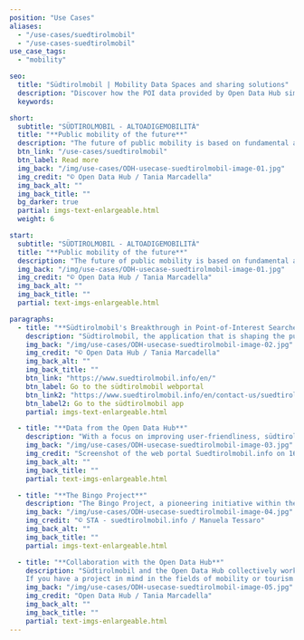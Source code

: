 ```yaml
---
position: "Use Cases"
aliases:
  - "/use-cases/suedtirolmobil"
  - "/use-cases-suedtirolmobil"
use_case_tags:
  - "mobility"

seo:
  title: "Südtirolmobil | Mobility Data Spaces and sharing solutions"
  description: "Discover how the POI data provided by Open Data Hub simplifies public transport in South Tyrol, offering an intuitive experience for both locals and tourists"
  keywords:

short:
  subtitle: "SÜDTIROLMOBIL - ALTOADIGEMOBILITÀ"
  title: "**Public mobility of the future**"
  description: "The future of public mobility is based on fundamental aspects such as the provision of high-level information to passengers and the integration of a modern ticketing system. However, one important improvement takes centre stage: the new ability to seamlessly integrate points of interest (POIs) provided by the Open Data Hub, into search queries, without the need for precise addresses. The simplification of this process not only transforms the passenger experience, but also broadens the appeal of public transport, marking a significant leap forward in the evolution of transport services."
  btn_link: "/use-cases/suedtirolmobil"
  btn_label: Read more
  img_back: "/img/use-cases/ODH-usecase-suedtirolmobil-image-01.jpg"
  img_credit: "© Open Data Hub / Tania Marcadella"
  img_back_alt: ""
  img_back_title: ""
  bg_darker: true
  partial: imgs-text-enlargeable.html
  weight: 6

start:
  subtitle: "SÜDTIROLMOBIL - ALTOADIGEMOBILITÀ"
  title: "**Public mobility of the future**"
  description: "The future of public mobility is based on fundamental aspects such as the provision of high-level information to passengers and the integration of a modern ticketing system. However, one important improvement takes centre stage: the new ability to seamlessly integrate points of interest (POIs) provided by the Open Data Hub, into search queries, without the need for precise addresses. The simplification of this process not only transforms the passenger experience, but also broadens the appeal of public transport, marking a significant leap forward in the evolution of transport services."
  img_back: "/img/use-cases/ODH-usecase-suedtirolmobil-image-01.jpg"
  img_credit: "© Open Data Hub / Tania Marcadella"
  img_back_alt: ""
  img_back_title: ""
  partial: text-imgs-enlargeable.html

paragraphs:
  - title: "**Südtirolmobil's Breakthrough in Point-of-Interest Searches**"
    description: "Südtirolmobil, the application that is shaping the public mobility landscape in South Tyrol, has evolved by introducing an innovative feature that takes user convenience to a new level: the ability to search for points of interest (POI) with data provided by the Open Data Hub. With a focus on simplifying the passenger experience, this innovative app now allows users to effortlessly explore their surroundings by integrating POIs into search queries. This new feature is of great benefit to both locals and tourists as it provides intuitive and user-friendly access to public transport."
    img_back: "/img/use-cases/ODH-usecase-suedtirolmobil-image-02.jpg"
    img_credit: "© Open Data Hub / Tania Marcadella"
    img_back_alt: ""
    img_back_title: ""
    btn_link: "https://www.suedtirolmobil.info/en/"
    btn_label: Go to the südtirolmobil webportal
    btn_link2: "https://www.suedtirolmobil.info/en/contact-us/suedtirolmobil-app"
    btn_label2: Go to the südtirolmobil app
    partial: imgs-text-enlargeable.html

  - title: "**Data from the Open Data Hub**"
    description: "With a focus on improving user-friendliness, südtirolmobil utilises data from the Open Data Hub to enhance its trip planning capabilities, particularly for tourists who are more familiar with Points of Interest (POIs) than specific bus stops or addresses. This integration not only enriches the passenger experience but also facilitates a more seamless and convenient journey for all users of the app, contributing to the overall success of the transportation system in South Tyrol."
    img_back: "/img/use-cases/ODH-usecase-suedtirolmobil-image-03.jpg"
    img_credit: "Screenshot of the web portal Suedtirolmobil.info on 16.01.2024"
    img_back_alt: ""
    img_back_title: ""
    partial: text-imgs-enlargeable.html

  - title: "**The Bingo Project**"
    description: "The Bingo Project, a pioneering initiative within the realm of public mobility in South Tyrol, represents a multi-year digitalization initiative led by Südtiroler Transportstrukturen AG (STA) on behalf of the province of South Tyrol. This project's primary objective is to establish the groundwork for open systems that facilitate data exchange among various local stakeholders in public mobility. It adheres to open standards such as NeTEx, SIRI, ITxPT, and OJP, fostering an interoperable ecosystem. This approach aligns with the European Commission's directives on standardised data exchange in public mobility since 2017, ensuring compliance with EU requirements. One of the key outcomes of the Bingo Project is the development of official information channels, including a web portal and native mobile apps, all operating under the brand \"suedtirolmobil / altoadigemobilità.\" These new channels have rapidly gained popularity, becoming some of the most widely used applications in the region. This project has revolutionised how people access and interact with public transportation services in South Tyrol."
    img_back: "/img/use-cases/ODH-usecase-suedtirolmobil-image-04.jpg"
    img_credit: "© STA - suedtirolmobil.info / Manuela Tessaro"
    img_back_alt: ""
    img_back_title: ""
    partial: imgs-text-enlargeable.html

  - title: "**Collaboration with the Open Data Hub**"
    description: "Südtirolmobil and the Open Data Hub collectively work to advance public mobility in South Tyrol. These initiatives aim to simplify travel, provide high-quality information, and enhance the appeal of public transportation services, ultimately improving the quality of life for residents and visitors in the region.
    If you have a project in mind in the fields of mobility or tourism and need data, or are interested in a collaboration with the Open Data Hub send us an Email. We look forward to hearing from you!"
    img_back: "/img/use-cases/ODH-usecase-suedtirolmobil-image-05.jpg"
    img_credit: "Open Data Hub / Tania Marcadella"
    img_back_alt: ""
    img_back_title: ""
    partial: text-imgs-enlargeable.html
---
```

